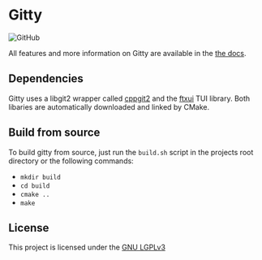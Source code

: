 # Gitty

<!-- Badges -->

![GitHub](https://img.shields.io/badge/OS-Linux%20%2F%20WSL-yellow)

All features and more information on Gitty are available in the [the docs](https://github.com/lianstuder/gitty/blob/master/doc/README.md).

## Dependencies

Gitty uses a libgit2 wrapper called [cppgit2](https://github.com/p-ranav/cppgit2) and the [ftxui](https://github.com/ArthurSonzogni/FTXUI) TUI library.
Both libaries are automatically downloaded and linked by CMake. 

## Build from source

To build gitty from source, just run the `build.sh` script in the projects root directory or the following commands:

- `mkdir build`
- `cd build`
- `cmake ..`
- `make`

## License

This project is licensed under the [GNU LGPLv3](https://github.com/lianstuder/blj-gitty/blob/master/LICENSE)
